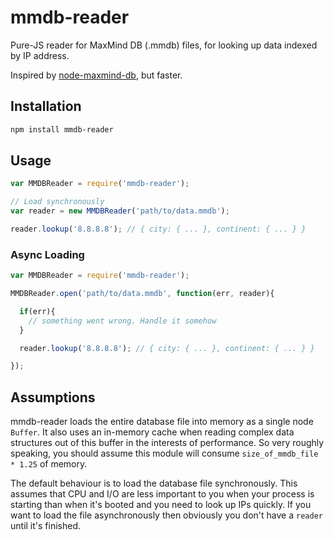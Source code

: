 # mmdb-reader

Pure-JS reader for MaxMind DB (.mmdb) files, for looking up data indexed by IP address.

Inspired by [node-maxmind-db](https://github.com/PaddeK/node-maxmind-db), but faster.

## Installation

```sh
npm install mmdb-reader
```

## Usage

```js
var MMDBReader = require('mmdb-reader');

// Load synchronously
var reader = new MMDBReader('path/to/data.mmdb');

reader.lookup('8.8.8.8'); // { city: { ... }, continent: { ... } }

```

### Async Loading

```js
var MMDBReader = require('mmdb-reader');

MMDBReader.open('path/to/data.mmdb', function(err, reader){

  if(err){
    // something went wrong. Handle it somehow
  }

  reader.lookup('8.8.8.8'); // { city: { ... }, continent: { ... } }

});
```


## Assumptions

mmdb-reader loads the entire database file into memory as a single node `Buffer`. It also uses an in-memory cache when reading complex data structures out of this buffer in the interests of performance. So very roughly speaking, you should assume this module will consume `size_of_mmdb_file * 1.25` of memory.

The default behaviour is to load the database file synchronously. This assumes that CPU and I/O are less important to you when your process is starting than when it's booted and you need to look up IPs quickly. If you want to load the file asynchronously then obviously you don't have a `reader` until it's finished.

